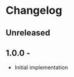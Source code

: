 # Changelog

<!-- There is always Unreleased section on the top. Subsections (Add, Changed, Fix, Removed) should be Add as needed. -->
## Unreleased

## 1.0.0 - 
- Initial implementation

